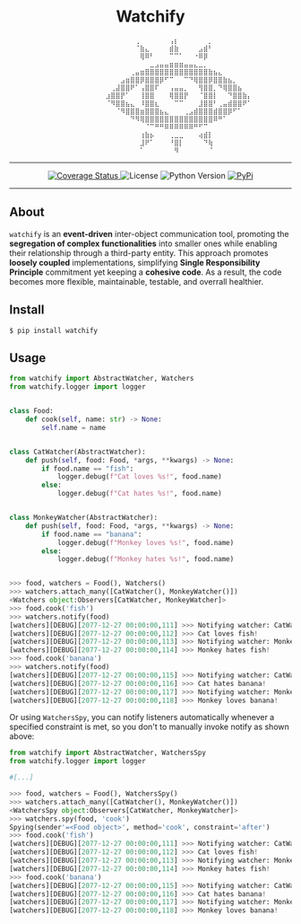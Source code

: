 <h1 align="center">Watchify</h1>


                            ⠀⠀⠀⠀⠀⠀⢀⠀⠀⠀⠀⠀⠀⢠⡆⠀⠀⠀⠀⠀⠀⡀⠀⠀⠀⠀⠀⠀⠀⠀
                            ⠀⠀⠀⠀⠀⠀⠈⣷⣄⠀⠀⠀⠀⣾⣷⠀⠀⠀⠀⣠⣾⠃⠀⠀⠀⠀⠀⠀⠀⠀
                            ⠀⠀⠀⠀⠀⠀⠀⢿⠿⠃⠀⠀⠀⠉⠉⠁⠀⠀⠐⠿⡿⠀⠀⠀⠀⠀⠀⠀⠀⠀
                            ⠀⠀⠀⠀⠀⠀⠀⠀⠀⣀⣠⣤⣤⣶⣶⣶⣤⣤⣄⣀⡀⠀⠀⠀⠀⠀⠀⠀⠀⠀
                            ⠀⠀⠀⠀⠀⢀⣤⣶⣿⣿⣿⣿⣿⣿⣿⣿⣿⣿⣿⣿⣿⣷⣦⣄⠀⠀⠀⠀⠀⠀
                            ⠀⠀⠀⣠⣶⣿⣿⡿⣿⣿⣿⡿⠋⠉⠀⠀⠉⠙⢿⣿⣿⡿⣿⣿⣷⣦⡀⠀⠀⠀
                            ⠀⢀⣼⣿⣿⠟⠁⢠⣿⣿⠏⠀⠀⢠⣤⣤⡀⠀⠀⢻⣿⣿⡀⠙⢿⣿⣿⣦⠀⠀
                            ⣰⣿⣿⡟⠁⠀⠀⢸⣿⣿⠀⠀⠀⢿⣿⣿⡟⠀⠀⠈⣿⣿⡇⠀⠀⠙⣿⣿⣷⡄
                            ⠈⠻⣿⣿⣦⣄⠀⠸⣿⣿⣆⠀⠀⠀⠉⠉⠀⠀⠀⣸⣿⣿⠃⢀⣤⣾⣿⣿⠟⠁
                            ⠀⠀⠈⠻⣿⣿⣿⣶⣿⣿⣿⣦⣄⠀⠀⠀⢀⣠⣾⣿⣿⣿⣾⣿⣿⡿⠋⠁⠀⠀
                            ⠀⠀⠀⠀⠀⠙⠻⢿⣿⣿⣿⣿⣿⣿⣿⣿⣿⣿⣿⣿⣿⣿⠿⠛⠁⠀⠀⠀⠀⠀
                            ⠀⠀⠀⠀⠀⠀⠀⠀⠈⠉⠛⠛⠿⠿⠿⠿⠿⠿⠛⠋⠉⠀⠀⠀⠀⠀⠀⠀⠀⠀
                            ⠀⠀⠀⠀⠀⠀⠀⢰⣷⡦⠀⠀⠀⢀⣀⣀⠀⠀⠀⢴⣾⡇⠀⠀⠀⠀⠀⠀⠀⠀
                            ⠀⠀⠀⠀⠀⠀⠀⣸⠟⠁⠀⠀⠀⠘⣿⡇⠀⠀⠀⠀⠙⢷⠀⠀⠀⠀⠀⠀⠀⠀
                            ⠀⠀⠀⠀⠀⠀⠀⠁⠀⠀⠀⠀⠀⠀⠻⠀⠀⠀⠀⠀⠀⠈⠀⠀⠀⠀⠀⠀⠀⠀

***

<p align="center">
  <a href="https://coveralls.io/github/daniel-augustus/watchify?branch=main">
    <img src="https://coveralls.io/repos/github/daniel-augustus/watchify/badge.svg?branch=main" alt="Coverage Status">
  </a>
  <img alt="License" src="https://img.shields.io/badge/License-MIT-blue.svg">
  <img alt="Python Version" src="https://img.shields.io/badge/Python-^3.8.1-blue.svg">
  <a href="https://pypi.org/project/watchify/">
    <img alt="PyPi" src="https://img.shields.io/badge/PyPi-0.2.0-yellow.svg">
  </a>
</p>

***

## About

`watchify` is an **event-driven** inter-object communication tool, promoting the **segregation of
complex functionalities** into smaller ones while enabling their relationship through a third-party entity.
This approach promotes **loosely coupled** implementations, simplifying **Single Responsibility Principle** commitment yet keeping a **cohesive code**.
As a result, the code becomes more flexible, maintainable, testable, and overrall healthier.

## Install

```console
$ pip install watchify
```

## Usage

```python
from watchify import AbstractWatcher, Watchers
from watchify.logger import logger


class Food:
    def cook(self, name: str) -> None:
        self.name = name


class CatWatcher(AbstractWatcher):
    def push(self, food: Food, *args, **kwargs) -> None:
        if food.name == "fish":
            logger.debug(f"Cat loves %s!", food.name)
        else:
            logger.debug(f"Cat hates %s!", food.name)


class MonkeyWatcher(AbstractWatcher):
    def push(self, food: Food, *args, **kwargs) -> None:
        if food.name == "banana":
            logger.debug(f"Monkey loves %s!", food.name)
        else:
            logger.debug(f"Monkey hates %s!", food.name)


>>> food, watchers = Food(), Watchers()
>>> watchers.attach_many([CatWatcher(), MonkeyWatcher()])
<Watchers object:Observers[CatWatcher, MonkeyWatcher]>
>>> food.cook('fish')
>>> watchers.notify(food)
[watchers][DEBUG][2077-12-27 00:00:00,111] >>> Notifying watcher: CatWatcher object...
[watchers][DEBUG][2077-12-27 00:00:00,112] >>> Cat loves fish!
[watchers][DEBUG][2077-12-27 00:00:00,113] >>> Notifying watcher: MonkeyWatcher object...
[watchers][DEBUG][2077-12-27 00:00:00,114] >>> Monkey hates fish!
>>> food.cook('banana')
>>> watchers.notify(food)
[watchers][DEBUG][2077-12-27 00:00:00,115] >>> Notifying watcher: CatWatcher object...
[watchers][DEBUG][2077-12-27 00:00:00,116] >>> Cat hates banana!
[watchers][DEBUG][2077-12-27 00:00:00,117] >>> Notifying watcher: MonkeyWatcher object...
[watchers][DEBUG][2077-12-27 00:00:00,118] >>> Monkey loves banana!
```

Or using `WatchersSpy`, you can notify listeners automatically whenever a specified constraint is
met, so you don't to manually invoke notify as shown above:

```python
from watchify import AbstractWatcher, WatchersSpy
from watchify.logger import logger

#[...]

>>> food, watchers = Food(), WatchersSpy()
>>> watchers.attach_many([CatWatcher(), MonkeyWatcher()])
<WatchersSpy object:Observers[CatWatcher, MonkeyWatcher]>
>>> watchers.spy(food, 'cook')
Spying(sender'=<Food object>', method='cook', constraint='after')
>>> food.cook('fish')
[watchers][DEBUG][2077-12-27 00:00:00,111] >>> Notifying watcher: CatWatcher object...
[watchers][DEBUG][2077-12-27 00:00:00,112] >>> Cat loves fish!
[watchers][DEBUG][2077-12-27 00:00:00,113] >>> Notifying watcher: MonkeyWatcher object...
[watchers][DEBUG][2077-12-27 00:00:00,114] >>> Monkey hates fish!
>>> food.cook('banana')
[watchers][DEBUG][2077-12-27 00:00:00,115] >>> Notifying watcher: CatWatcher object...
[watchers][DEBUG][2077-12-27 00:00:00,116] >>> Cat hates banana!
[watchers][DEBUG][2077-12-27 00:00:00,117] >>> Notifying watcher: MonkeyWatcher object...
[watchers][DEBUG][2077-12-27 00:00:00,118] >>> Monkey loves banana!
```
